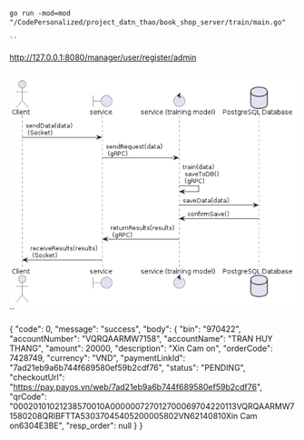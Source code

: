 ```

go run -mod=mod "/CodePersonalized/project_datn_thao/book_shop_server/train/main.go"

``

```
http://127.0.0.1:8080/manager/user/register/admin
```
```
![alt text](history_sell_cart.png)
``


{
    "code": 0,
    "message": "success",
    "body": {
        "bin": "970422",
        "accountNumber": "VQRQAARMW7158",
        "accountName": "TRAN HUY THANG",
        "amount": 20000,
        "description": "Xin Cam on",
        "orderCode": 7428749,
        "currency": "VND",
        "paymentLinkId": "7ad21eb9a6b744f689580ef59b2cdf76",
        "status": "PENDING",
        "checkoutUrl": "https://pay.payos.vn/web/7ad21eb9a6b744f689580ef59b2cdf76",
        "qrCode": "00020101021238570010A000000727012700069704220113VQRQAARMW71580208QRIBFTTA53037045405200005802VN62140810Xin Cam on6304E3BE",
        "resp_order": null
    }
}